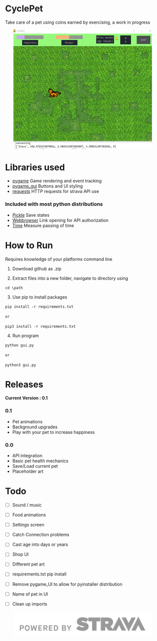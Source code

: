 # CyclePet
Take care of a pet using coins earned by exercising, a work in progress 
<p align="center">
  <img src="images/Capture.PNG" width="450" title="early screenshot">
</p>

# Libraries used

- [pygame](https://www.pygame.org/) Game rendering and event tracking
- [pygame_gui](https://pygame-gui.readthedocs.io/en/latest/quick_start.html) Buttons and UI styling
- [requests](https://requests.readthedocs.io/en/master/) HTTP requests for strava API use

### Included with most python distributions
- [Pickle](https://docs.python.org/3/library/pickle.html) Save states
- [Webbrowser](https://docs.python.org/3/library/webbrowser.html) Link opening for API authorization 
- [Time](https://docs.python.org/3/library/time.html) Measure passing of time


# How to Run

Requires knowledge of your platforms command line 

1. Download github as .zip

2. Extract files into a new folder, navigate to directory using 

``` 
cd \path
```
3. Use pip to install packages

```
pip install -r requirements.txt

or 

pip3 install -r requirements.txt
```
4. Run program
```
python gui.py

or

python3 gui.py
```

# Releases
<b> Current Version : 0.1 </b>
  
 
### 0.1

  - Pet animations
  - Background upgrades
  - Play with your pet to increase happiness
  
  
### 0.0
  - API integration
  - Basic pet health mechanics
  - Save/Load current pet
  - Placeholder art
  
  
  
  
  
 # Todo
 - [ ]  Sound / music
 - [ ]  Food animations
 - [ ]  Settings screen
 - [ ]  Catch Connection problems
 - [ ]  Cast age into days or years
 - [ ]  Shop UI
 - [ ]  Different pet art
 - [ ]  requirements.txt pip install
 - [ ]  Remove pygame_UI to allow for pyinstaller distribution
 - [ ]  Name of pet in UI
 - [ ]  Clean up imports

 
<p align="center">
  <img src="images/api_logo_pwrdBy_strava_horiz_gray.png" width="450" title="api credit">
</p>

